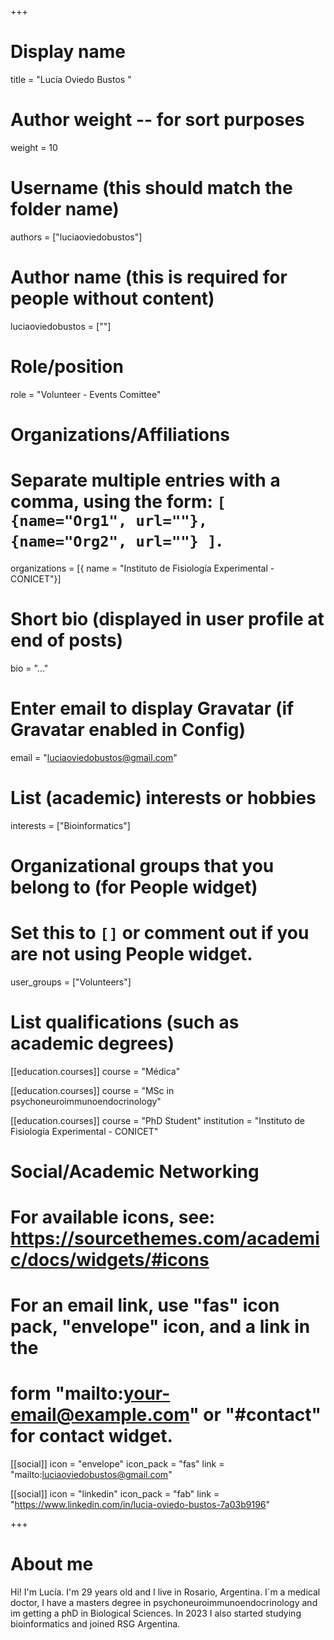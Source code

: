 +++
# Display name
title = "Lucía Oviedo Bustos "

# Author weight -- for sort purposes
weight = 10

# Username (this should match the folder name)
authors = ["luciaoviedobustos"]

# Author name (this is required for people without content)
luciaoviedobustos = [""]

# Role/position
role = "Volunteer - Events Comittee"

# Organizations/Affiliations
#   Separate multiple entries with a comma, using the form: `[ {name="Org1", url=""}, {name="Org2", url=""} ]`.
organizations = [{ name = "Instituto de Fisiología Experimental - CONICET"}]

# Short bio (displayed in user profile at end of posts)
bio = "..."

# Enter email to display Gravatar (if Gravatar enabled in Config)
email = "luciaoviedobustos@gmail.com"

# List (academic) interests or hobbies
interests = ["Bioinformatics"]

# Organizational groups that you belong to (for People widget)
#   Set this to `[]` or comment out if you are not using People widget.
user_groups = ["Volunteers"]

# List qualifications (such as academic degrees)
[[education.courses]]
  course = "Médica"

[[education.courses]]
course = "MSc in psychoneuroimmunoendocrinology"

[[education.courses]]
course = "PhD Student"
institution = "Instituto de Fisiología Experimental - CONICET"

# Social/Academic Networking
# For available icons, see: https://sourcethemes.com/academic/docs/widgets/#icons
#   For an email link, use "fas" icon pack, "envelope" icon, and a link in the
#   form "mailto:your-email@example.com" or "#contact" for contact widget.

[[social]]
  icon = "envelope"
  icon_pack = "fas"
  link = "mailto:luciaoviedobustos@gmail.com"


[[social]]
  icon = "linkedin"
  icon_pack = "fab"
  link = "https://www.linkedin.com/in/lucia-oviedo-bustos-7a03b9196"

+++

# About me 

Hi! I'm Lucía. I'm 29 years old and I live in Rosario, Argentina. I´m a medical doctor, I have a masters degree in psychoneuroimmunoendocrinology and im getting a phD in Biological Sciences. In 2023 I also started studying bioinformatics and joined RSG Argentina.